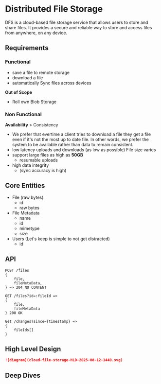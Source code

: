 # Distributed File Storage
DFS is a cloud-based file storage service that allows users to store and share files.
It provides a secure and reliable way to store and access files from anywhere, on any device.

## Requirements
### Functional
- save a file to remote storage
- download a file
- automatically Sync files across devices

**Out of Scope**
- Roll own Blob Storage

### Non Functional
**Availability** > Consistency
- We prefer that evertime a client tries to download a file they get a file even if it's not the most up to date file. In other words, we prefer the system to be available rather than data to remain consistent. 
- low latency uploads and downloads (as low as possible) File size varies
- support large files as high as **50GB**
    - resumable uploads
- high data integrity
    - (sync accuracy is high)


## Core Entities
- File (raw bytes) 
    - id
    - raw bytes
- File Metadata
    - name
    - id
    - mimetype
    - size
- Users (Let's keep is simple to not get distracted)
    - id 


## API
```
POST /files
{
    file,
    fileMetaData,
} => 204 NO CONTENT

GET /files?id=:fileId =>
{
    file,
    fileMetaData
} 200 OK

Get /changes?since={timestamp} =>
{
    fileIds[]
}
```

## High Level Design
```markdown
![diagram](cloud-file-storage-HLD-2025-08-12-1440.svg)
```


## Deep Dives